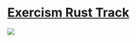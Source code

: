 # [Exercism Rust Track](https://exercism.org/tracks/rust/)

[![](https://d24y9kuxp2d7l2.cloudfront.net/assets/icons/exercism-with-logo-black-b427c06c6a068ba9f391734115e4d22dfa876d1d.svg)](https://exercism.org/)
